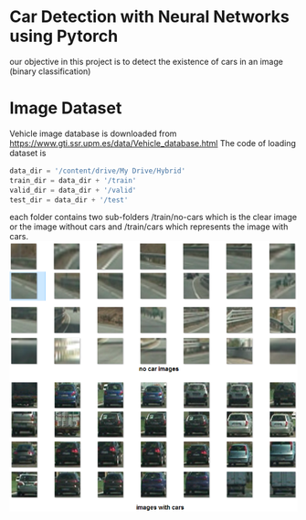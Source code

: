 # Car Detection with Neural Networks using Pytorch
our objective in this project is to detect the existence of cars in an image (binary classification)  
# Image Dataset
Vehicle image database is downloaded from https://www.gti.ssr.upm.es/data/Vehicle_database.html
The code of loading dataset is 
```python 
data_dir = '/content/drive/My Drive/Hybrid'
train_dir = data_dir + '/train'
valid_dir = data_dir + '/valid'
test_dir = data_dir + '/test'
```
each folder contains two sub-folders /train/no-cars which is the clear image or the image without cars and /train/cars which represents the image with cars. 
![dataset images ](https://github.com/mohandesosama/car_detection/blob/master/report%20images/sample%20dataset%20classes.png)
